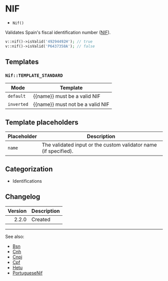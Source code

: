 # NIF

- `Nif()`

Validates Spain's fiscal identification number ([NIF](https://es.wikipedia.org/wiki/N%C3%BAmero_de_identificaci%C3%B3n_fiscal)).

```php
v::nif()->isValid('49294492H'); // true
v::nif()->isValid('P6437358A'); // false
```

## Templates

### `Nif::TEMPLATE_STANDARD`

| Mode       | Template                         |
|------------|----------------------------------|
| `default`  | {{name}} must be a valid NIF     |
| `inverted` | {{name}} must not be a valid NIF |

## Template placeholders

| Placeholder | Description                                                      |
|-------------|------------------------------------------------------------------|
| `name`      | The validated input or the custom validator name (if specified). |

## Categorization

- Identifications

## Changelog

| Version | Description |
|--------:|-------------|
|   2.2.0 | Created     |

***
See also:

- [Bsn](Bsn.md)
- [Cnh](Cnh.md)
- [Cnpj](Cnpj.md)
- [Cpf](Cpf.md)
- [Hetu](Hetu.md)
- [PortugueseNif](PortugueseNif.md)

